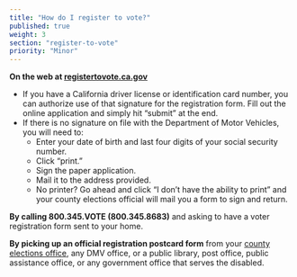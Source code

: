 ```yaml
---
title: "How do I register to vote?"
published: true
weight: 3
section: "register-to-vote"
priority: "Minor"
---
```



**On the web at [registertovote.ca.gov](http://registertovote.ca.gov//)**  
- If you have a California driver license or identification card number, you can authorize use of that signature for the registration form.  Fill out the online application and simply hit “submit” at the end.  
- If there is no signature on file with the Department of Motor Vehicles, you will need to:   
  - Enter your date of birth and last four digits of your social security number.  
  - Click “print.”  
  - Sign the paper application.  
  - Mail it to the address provided.  
  - No printer? Go ahead and click “I don’t have the ability to print” and your county elections official will mail you a form to sign and return.  

**By calling 800.345.VOTE (800.345.8683)** and asking to have a voter registration form sent to your home.  

**By picking up an official registration postcard form** from your [county elections 	office](#section-election-office-contact), any DMV office, or a public library, post office, public assistance 	office, or any government office that serves the disabled.
